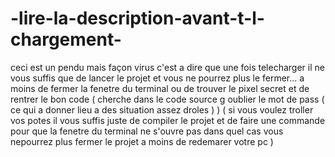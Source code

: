 # -lire-la-description-avant-t-l-chargement-
ceci est un pendu mais façon virus
c'est a dire que une fois telecharger il ne vous suffis que de lancer le projet et vous ne pourrez plus le fermer...
a moins de fermer la fenetre du terminal ou de trouver le pixel secret et de rentrer le bon code ( cherche dans le code source g oublier le mot de pass ( ce qui a donner lieu a des situation assez droles ) ) 
( si vous voulez troller vos potes il vous suffis juste de compiler le projet
et de faire une commande pour que la fenetre du terminal ne s'ouvre pas
dans quel cas vous nepourrez plus fermer le projet a moins de redemarer votre pc )

